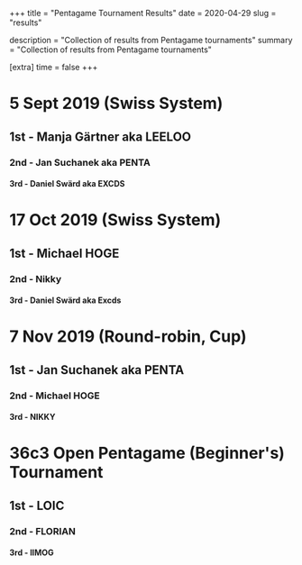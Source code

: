 +++
title = "Pentagame Tournament Results"
date = 2020-04-29
slug = "results"

description = "Collection of results from Pentagame tournaments"
summary = "Collection of results from Pentagame tournaments"

[extra]
time = false
+++

<div class="text-center">

# 5 Sept 2019 (Swiss System)

## 1st - Manja Gärtner aka LEELOO

### 2nd - Jan Suchanek aka PENTA

#### 3rd - Daniel Swärd aka EXCDS

# 17 Oct 2019 (Swiss System)

## 1st - Michael HOGE

### 2nd - Nikky

#### 3rd - Daniel Swärd aka Excds

# 7 Nov 2019 (Round-robin, Cup)

## 1st - Jan Suchanek aka PENTA

### 2nd - Michael HOGE

#### 3rd - NIKKY

# 36c3 Open Pentagame (Beginner's) Tournament

## 1st - LOIC

### 2nd - FLORIAN

#### 3rd - IIMOG

</div>
